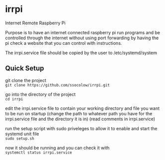 # irrpi
Internet Remote Raspberry Pi  

Purpose is to have an internet connected raspberry pi run programs and be controlled through the internet without using port forwarding by having the pi check a website that you can control with instructions.  

The irrpi.service file should be copied by the user to /etc/systemd/system

## Quick Setup
git clone the project  
`git clone https://github.com/ssocolow/irrpi.git`

go into the directory of the project  
`cd irrpi`

edit the irrpi.service file to contain your working directory and file you want to be run on startup (change the path to whatever path you have for the irrpi.service file and the directory it is in) (read comments in irrpi.service)

run the setup script with sudo priveleges to allow it to enable and start the systemd unit file  
`sudo setup.sh`

now it should be running and you can check it with  
`systemctl status irrpi.service`


